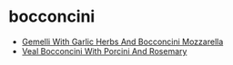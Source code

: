 # bocconcini

 * [Gemelli With Garlic Herbs And Bocconcini Mozzarella](../index/g/gemelli-with-garlic-herbs-and-bocconcini-mozzarella-101774.json)
 * [Veal Bocconcini With Porcini And Rosemary](../index/v/veal-bocconcini-with-porcini-and-rosemary-107812.json)
